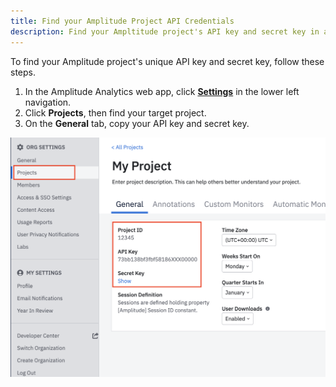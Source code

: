 ```yaml
---
title: Find your Amplitude Project API Credentials
description: Find your Ampltitude project's API key and secret key in a few easy steps. 
---
```


To find your Amplitude project's unique API key and secret key, follow these steps. 

1. In the Amplitude Analytics web app, click [**Settings**](http://analytics.amplitude.com/amp-dev-docs/settings/projects) in the lower left navigation. 
2. Click **Projects**, then find your target project. 
3. On the **General** tab, copy your API key and secret key. 

![Screenshot of the project settings page where you can find your API credentials.](../assets/images/project-settings-page.png)